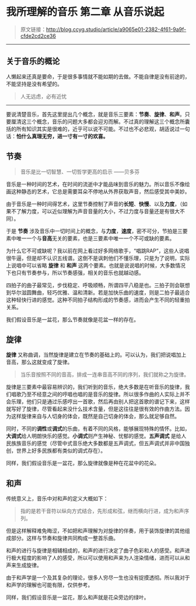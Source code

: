 # 我所理解的音乐 第二章 从音乐说起

[annotation]: <id> (a9065e01-2382-4f61-9a9f-cfde2cd2ce36)
[annotation]: <status> (public)
[annotation]: <create_time> (2019-05-24 22:19:02)
[annotation]: <category> (音乐的迷思)
[annotation]: <tags> (音乐理论)
[annotation]: <comments> (false)
[annotation]: <topic> (我所理解的音乐)
[annotation]: <index> (2)

> 原文链接：<http://blog.ccyg.studio/article/a9065e01-2382-4f61-9a9f-cfde2cd2ce36>

---

## 关于音乐的概论

人懒起来还真是要命，于是很多事情就不能如期的去做。不能自律是没有前途的，不能坚持是没有希望的。

> 人无远虑，必有近忧

---

要说清楚音乐，首先这里提出几个概念，就是音乐三要素：**节奏**、**旋律**、**和声**。只要厘清这三个概念，音乐的问题大多都会迎刃而解。不过真的理解这三个概念所囊括的所有知识其实是很难的，近乎可以说不可能。不过也不必悲观，胡适说过一句话：**怕什么真理无穷，进一寸有一寸的欢喜。**

## 节奏

> 音乐是比一切智慧、一切哲学更高的启示 ——贝多芬

音乐是一种时间的艺术，在时间的流逝中才能品味到音乐的魅力。所以音乐不像绘画这种静态的艺术，它总是需要耳朵不停地从外界获取声音，然后感受其中美妙。

由于音乐是一种时间得艺术，这里节奏控制了声音的**长短**、**快慢**、以及**力度**，（如果不了解力度，可以近似理解为声音音量的大小，不过力度与音量还是有很大不同）。

于是 **节奏** 涉及音乐中一切时间上的概念，与**力度**，**速度**，密不可分，节拍是三要素中唯一一个与**音高**无关的要素，也是三要素中唯一一个不可或缺的要素。

为什么它不可或缺呢？我以前在网上看过好多网络歌手，“唱跳RAP”，这些人说唱很牛逼，但是却不认识五线谱。这倒不是讽刺他们不懂乐理，只是为了说明，实际上说唱中可以省略 **旋律** 和 **和声** 这两个要素。也就是说说唱的时候，大多数情况下也只有节奏参与，所以节奏感强，相关的音乐也就越动感。

四拍子的曲子最常见，步伐稳定、呼吸顺畅，所谓四平八稳是也。三拍子则会联想到华尔滋圆舞曲，轻巧优雅、温和清新。若是加快乐曲的速度，则是二拍子最适合这种轻快行进的感觉。这种不同拍子结构形成的节奏感，进而会产生不同的轻重拍关系。

我们假设音乐是一盆花，那么节奏就像是花盆一样的存在。

## 旋律

**旋律** 又称曲调，当然旋律是建立在节奏的基础上的。可以认为，我们把说唱加上音高，那么这就变成了旋律。

> 当乐音按照不同的音高，排成一连串音高不同的序列，我们就称之为旋律。

旋律是三要素中最容易辨识的，我们听到的音乐，绝大多数是在听音乐的旋律，我们唱歌乃至不经意之间的哼唱也唱的是音乐的旋律。所以很多作曲的人实际上并不会乐理，他们只是通过乐感哼出一首歌，然后再由别人把这首歌的谱记下来，这样就写好了旋律，尽管看起来没什么技术含量，但是这往往是很有效的作曲方法。因为这样旋律来自与人切身的体会，既然是自己切身的体会，那么就足够自然。

同时，不同的**调性**或**调式**的乐曲，有着不同的风格，能够展现特殊的情怀。比如，**大调式**给人明朗快乐的感觉。**小调式**则产生神秘、忧郁的感觉。**五声调式** 是给人民族族音乐的感觉（尽管中式音乐绝大多数都是五声调式，但五声调式并非中国独创，世界上好多民族都有类似的调式存在）。

同样，我们假设音乐是一盆花，那么旋律就像是种在花盆中的花朵。

## 和声

传统意义上，音乐中对和声的定义大概如下：

> 指的是若干音符以纵向方式结合，先形成和弦，继而横向行进，成为和声序列。

但是这样解释难免晦涩，不如把和声理解为对旋律的伴奏，用于装饰旋律的其他组成部分。这样与节奏和旋律共同构成一整首乐曲。

和声的进行与旋律是相辅相成的，和声的进行决定了曲子色彩和人的感受。和声进行极大程度的影响了人的感受，所以可以使用和声来为人渲染情绪，进而可以从和声来生成旋律。

由于和声学是一个及其复杂的理论，很多人穷尽一生也没有捉摸透彻。所以我对于和声学的理解也可能有限，仅供参考。

同样，我们假设音乐是一盆花，那么和声就是花朵旁边的绿叶。
